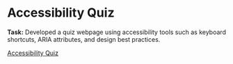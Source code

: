 <h1>Accessibility Quiz</h1>
<p><strong>Task:</strong> Developed a quiz webpage using accessibility tools such as keyboard shortcuts, ARIA attributes, and design best practices.</p>


<a href="https://htmlpreview.github.io/?https://github.com/chezcye/free-code-camp/blob/ba19308a034c33a0d16b7b6328fba423f9f8e78a/responsive-web-design/accessibility-quiz/index.html" target="_blank">
   Accessibility Quiz
</a>
